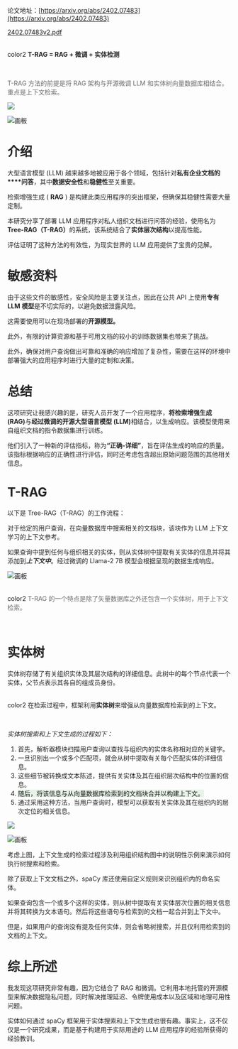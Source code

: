 论文地址：[https://arxiv.org/abs/2402.07483](https://arxiv.org/abs/2402.07483)

[2402.07483v2.pdf](https://www.yuque.com/attachments/yuque/0/2025/pdf/2639475/1737690458167-2cbd8948-1f4a-425e-b3ff-772194e41998.pdf)

<br/>color2
**<font style="color:rgb(36, 36, 36);">T-RAG = RAG + 微调 + 实体检测</font>**

<br/>

<font style="color:rgb(107, 107, 107);">T-RAG 方法的前提是将 RAG 架构与开源微调 LLM 和实体树向量数据库相结合。重点是上下文检索。</font>

![](https://cdn.nlark.com/yuque/0/2025/png/2639475/1737698399245-a38c8d67-365a-4df3-9b4f-4424ce464ea1.png)

![画板](https://cdn.nlark.com/yuque/0/2025/jpeg/2639475/1737703480843-20c0a979-2c93-4556-845c-890c05effddd.jpeg)

# <font style="color:rgb(36, 36, 36);"> 介绍</font>
<font style="color:rgb(36, 36, 36);">大型语言模型 (LLM) 越来越多地被应用于各个领域，包括</font><font style="color:rgb(36, 36, 36);">针对</font>**<font style="color:rgb(36, 36, 36);">私有企业文档的</font>****<font style="color:rgb(36, 36, 36);">问答</font>**<font style="color:rgb(36, 36, 36);">，其中</font>**<font style="color:rgb(36, 36, 36);">数据安全性</font>**<font style="color:rgb(36, 36, 36);">和</font>**<font style="color:rgb(36, 36, 36);">稳健性</font>**<font style="color:rgb(36, 36, 36);">至关重要。</font>

<font style="color:rgb(36, 36, 36);">检索增强生成 (</font><font style="color:rgb(36, 36, 36);"> </font>**<font style="color:rgb(36, 36, 36);">RAG</font>**<font style="color:rgb(36, 36, 36);"> </font><font style="color:rgb(36, 36, 36);">) 是构建此类应用程序的突出框架，但确保其稳健性需要大量定制。</font>

<font style="color:rgb(36, 36, 36);">本研究分享了部署 LLM 应用程序对私人组织文档进行问答的经验，使用名为</font>**<font style="color:rgb(36, 36, 36);">Tree-RAG（T-RAG）</font>**<font style="color:rgb(36, 36, 36);">的系统，该系统结合了</font>**<font style="color:rgb(36, 36, 36);">实体层次结构</font>**<font style="color:rgb(36, 36, 36);">以提高性能。</font>

<font style="color:rgb(36, 36, 36);">评估证明了这种方法的有效性，为现实世界的 LLM 应用提供了宝贵的见解。</font>

# <font style="color:rgb(36, 36, 36);">敏感资料</font>
<font style="color:rgb(36, 36, 36);">由于这些文件的敏感性，安全风险是主要关注点，因此在公共 API 上使用</font>**<font style="color:rgb(36, 36, 36);">专有 LLM 模型</font>**<font style="color:rgb(36, 36, 36);">是不切实际的，以避免数据泄露风险。</font>

<font style="color:rgb(36, 36, 36);">这需要使用</font><font style="color:rgb(36, 36, 36);">可以在现场部署的</font>**<font style="color:rgb(36, 36, 36);">开源模型。</font>**

<font style="color:rgb(36, 36, 36);">此外，有限的计算资源和基于可用文档的较小的训练数据集也带来了挑战。</font>

<font style="color:rgb(36, 36, 36);">此外，确保对用户查询做出可靠和准确的响应增加了复杂性，需要在这样的环境中部署强大的应用程序时进行大量的定制和决策。</font>

# <font style="color:rgb(36, 36, 36);">总结</font>
<font style="color:rgb(36, 36, 36);">这项研究让我感兴趣的是，研究人员开发了一个应用程序，</font>**<font style="color:rgb(36, 36, 36);">将检索增强生成 (RAG)</font>**<font style="color:rgb(36, 36, 36);">与</font>**<font style="color:rgb(36, 36, 36);">经过微调的开源大型语言模型 (LLM)</font>**<font style="color:rgb(36, 36, 36);">相结合，以生成响应。该模型使用来自组织文档的指令数据集进行训练。</font>

<font style="color:rgb(36, 36, 36);">他们引入了一种新的评估指标，称为</font>**<font style="color:rgb(36, 36, 36);">“正确-详细”</font>**<font style="color:rgb(36, 36, 36);">，旨在评估生成的响应的质量。该指标根据响应的正确性进行评估，同时还考虑包含超出原始问题范围的其他相关信息。</font>

# <font style="color:rgb(36, 36, 36);">T-RAG</font>
<font style="color:rgb(36, 36, 36);">以下是 Tree-RAG（T-RAG）的工作流程：</font>

<font style="color:rgb(36, 36, 36);">对于给定的用户查询，在向量数据库中搜索相关的文档块，该块作为 LLM 上下文学习的上下文参考。</font>

<font style="color:rgb(36, 36, 36);">如果查询中提到任何与组织相关的实体，则从实体树中提取有关实体的信息并将其添加到</font>_**<font style="color:rgb(36, 36, 36);">上下文中</font>**_<font style="color:rgb(36, 36, 36);">。经过微调的 Llama-2 7B 模型会根据呈现的数据生成响应。</font>

![画板](https://cdn.nlark.com/yuque/0/2025/jpeg/2639475/1737701449408-2018df20-6f39-463b-b8fd-71afd34e1dd1.jpeg)

<br/>color2
<font style="color:rgb(107, 107, 107);">T-RAG 的一个特点是除了矢量数据库之外还包含一个实体树，用于上下文检索。</font>

<br/>

# <font style="color:rgb(36, 36, 36);">实体树</font>
<font style="color:rgb(36, 36, 36);">实体树存储了有关组织实体及其层次结构的详细信息。此树中的每个节点代表一个实体，父节点表示其各自的组成员身份。</font>

<br/>color2
<font style="color:rgb(36, 36, 36);">在检索过程中，框架利用</font>**<font style="color:rgb(36, 36, 36);">实体树</font>**<font style="color:rgb(36, 36, 36);">来增强从向量数据库检索到的上下文。</font>

<br/>

_<font style="color:rgb(36, 36, 36);">实体树搜索和上下文生成的过程如下：</font>_

1. <font style="color:rgb(36, 36, 36);">首先，解析器模块扫描用户查询以查找与组织内的实体名称相对应的关键字。</font>
2. <font style="color:rgb(36, 36, 36);">一旦识别出一个或多个匹配项，就会从树中提取有关每个匹配实体的详细信息。</font>
3. <font style="color:rgb(36, 36, 36);">这些细节被转换成文本陈述，提供有关实体及其在组织层次结构中的位置的信息。</font>
4. <font style="background-color:rgb(232, 243, 232);">随后，将该信息与从向量数据库检索到的文档块合并以构建上下文。</font>
5. <font style="color:rgb(36, 36, 36);">通过采用这种方法，当用户查询时，模型可以获取有关实体及其在组织内的层次定位的相关信息。</font>

![](https://cdn.nlark.com/yuque/0/2025/png/2639475/1737698399299-8be1f3bd-54ff-417f-992e-bace7a480f24.png)

![画板](https://cdn.nlark.com/yuque/0/2025/jpeg/2639475/1737702746293-a9cdaa7e-a43b-478c-ac12-db3fff4fa662.jpeg)

<font style="color:rgb(36, 36, 36);">考虑上图，上下文生成的检索过程涉及利用组织结构图中的说明性示例来演示如何执行树搜索和检索。</font>

<font style="color:rgb(36, 36, 36);">除了获取上下文文档之外，spaCy 库还使用自定义规则来识别组织内的命名实体。</font>

<font style="color:rgb(36, 36, 36);">如果查询包含一个或多个这样的实体，则从树中提取有关实体层次位置的相关信息并将其转换为文本语句。然后将这些语句与检索到的文档一起合并到上下文中。</font>

<font style="color:rgb(36, 36, 36);">但是，如果用户的查询没有提及任何实体，则会省略树搜索，并且仅利用检索到的文档的上下文。</font>

# <font style="color:rgb(36, 36, 36);">综上所述</font>
<font style="color:rgb(36, 36, 36);">我发现这项研究非常有趣，因为它结合了 RAG 和微调。它利用本地托管的开源模型来解决数据隐私问题，同时解决推理延迟、令牌使用成本以及区域和地理可用性问题。</font>

<font style="color:rgb(36, 36, 36);">实体如何通过 spaCy 框架用于实体搜索和上下文生成也很有趣。事实上，这不仅仅是一个研究成果，而是基于构建用于实际用途的 LLM 应用程序的经验所获得的经验教训。</font>

